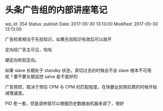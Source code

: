 # 头条广告组的内部讲座笔记

wp_id: 354
Status: publish
Date: 2017-05-30 13:13:00
Modified: 2017-05-30 13:13:00

广告检索相当于先验知识，如果先验知识有效后可以放开

定向给广告主可见，哈哈

硬定向和软定向。

如果 slave 长期处于 standby 状态，真切过去的时候会不会 slave 根本不可用呢？要不要长期监控 salve 是不是好的

广告预控，取决于预估 CPM 与 CPM 的匹配程度，在快要达到预扣费的时候开始减慢速度。

PID 老一套，但是调参就可以根据历史数据由机器来调了，很好